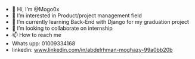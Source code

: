 - 👋 Hi, I’m @Mogo0x
- 👀 I’m interested in Product/project management field
- 🌱 I’m currently learning Back-End with Django for my graduation project
- 💞️ I’m looking to collaborate on internship
- 📫 How to reach me
- Whats upp: 01009334168
-  linkedin: www.linkedin.com/in/abdelrhman-moghazy-99a0bb20b


<!---
Mogo0x/Mogo0x is a ✨ special ✨ repository because its `README.md` (this file) appears on your GitHub profile.
You can click the Preview link to take a look at your changes.
--->
